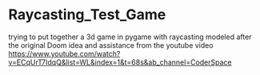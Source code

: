 # Raycasting_Test_Game
trying to put together a 3d game in pygame with raycasting
modeled after the original Doom
idea and assistance from the youtube video https://www.youtube.com/watch?v=ECqUrT7IdqQ&list=WL&index=1&t=68s&ab_channel=CoderSpace
